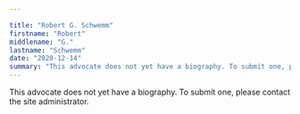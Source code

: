 ```yaml
---

title: "Robert G. Schwemm"
firstname: "Robert"
middlename: "G."
lastname: "Schwemm"
date: "2020-12-14"
summary: "This advocate does not yet have a biography. To submit one, please contact the site administrator."
---
```

This advocate does not yet have a biography. To submit one, please contact the site administrator.


